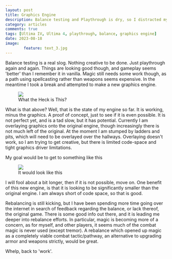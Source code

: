 ```yaml
---
layout: post
title: Graphics Engine
description: Balance testing and Playthrough is dry, so I distracted myself with a new graphics engine
category: articles
comments: true
tags: [Ultima IV, Ultima 4, playthrough, balance, graphics engine]
date: 2023-08-18
image: 
        feature: text_3.jpg
---
```


Balance testing is a real slog. Nothing creative to be done. Just playthrough again and again. Things are looking good though, and gameplay seems 'better' than I remember it in vanilla. Magic still needs some work though, as a path using spellcasting rather than weapons seems expensive. In the meantime I took a break and attempted to make a new graphics engine.

<!--more-->
<figure>
	<img class="ScrollRev" data-tilt src="https://cambragol.github.io/advent-of-the-trinity/images/graphics_engine.gif" />
	<figcaption>What the Heck is This?</figcaption>
</figure>

What is that above? Well, that is the state of my engine so far. It is working, minus the graphics. A proof of concept, just to see if it is even possible. It is not perfect yet, and is a tad slow, but it has potential. Currently I am overlaying graphics onto the original engine, though increasingly there is not much left of the original. At the moment I am stumped by ladders and pits, which will need to be overlayed over the hallways. Overlaying doesn't work, so I am trying to get creative, but there is limited code-space and tight graphics driver limitations. 

My goal would be to get to something like this

<figure>
	<img class="ScrollRev" data-tilt src="https://cambragol.github.io/advent-of-the-trinity/images/graphics_engine_mockup_small.jpg" />
	<figcaption>It would look like this</figcaption>
</figure>

I will fool about a bit longer, then if it is not possible, move on. One benefit of this new engine, is that it is looking to be significantly smaller than the original engine. I am always short of code space, so that is good.

Rebalancing is still kicking, but I have been spending more time going over the internet in search of feedback regarding the balance, or lack thereof, the original game. There is some good info out there, and it is leading me deeper into rebalance efforts. In particular, magic is becoming more of a concern, as for myself, and other players, it seems much of the combat magic is never used (except tremor). A rebalance which opened up magic as a completely viable combat tactic/pathway, an alternative to upgrading armor and weapons strictly, would be great.

Whelp, back to 'work'.



